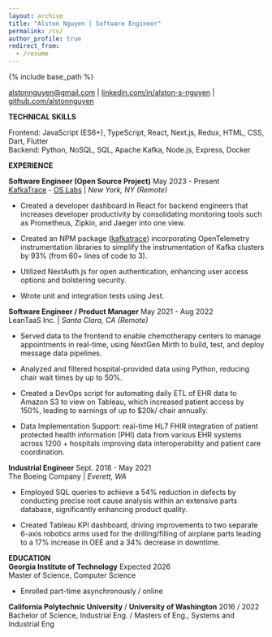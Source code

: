 ```yaml
---
layout: archive
title: "Alston Nguyen | Software Engineer"
permalink: /cv/
author_profile: true
redirect_from:
  - /resume
---
```


{% include base_path %}

[alstonnguyen@gmail.com](mailto:alstonnguyen@gmail.com) | [linkedin.com/in/alston-s-nguyen](http://www.linkedin.com/in/alston-s-nguyen/) | [github.com/alstonnguyen](https://github.com/alstonnguyen)

**TECHNICAL SKILLS**

Frontend: JavaScript (ES6+), TypeScript, React, Next.js, Redux, HTML, CSS, Dart, Flutter  
Backend: Python, NoSQL, SQL, Apache Kafka, Node.js, Express, Docker

**EXPERIENCE**

**Software Engineer (Open Source Project)**	May 2023 \- Present  
[KafkaTrace](http://www.kafkatrace.com) \- [OS Labs](https://www.opensourcelabs.io/) | *New York, NY (Remote)*

* Created a developer dashboard in React for backend engineers that increases developer productivity by consolidating monitoring tools such as Prometheus, Zipkin, and Jaeger into one view.

* Created an NPM package ([kafkatrace](https://www.npmjs.com/package/kafkatrace)) incorporating OpenTelemetry instrumentation libraries to simplify the instrumentation of Kafka clusters by 93% (from 60+ lines of code to 3).

* Utilized NextAuth.js for open authentication, enhancing user access options and bolstering security.

* Wrote unit and integration tests using Jest.

**Software Engineer / Product Manager**	May 2021 \- Aug 2022  
LeanTaaS Inc. | *Santa Clara, CA (Remote)*

* Served data to the frontend to enable chemotherapy centers to manage appointments in real-time,  using NextGen Mirth to build, test, and deploy message data pipelines.

* Analyzed and filtered hospital-provided data using Python, reducing chair wait times by up to 50%.

* Created a DevOps script for automating daily ETL of EHR data to Amazon S3 to view on Tableau, which increased patient access by 150%, leading to earnings of up to $20k/ chair annually.

* Data Implementation Support: real-time HL7 FHIR integration of patient protected health information (PHI) data from various EHR systems across 1200 \+ hospitals improving data interoperability and patient care coordination.

**Industrial Engineer** 	Sept. 2018 \- May 2021  
The Boeing Company | *Everett, WA*	

* Employed SQL queries to achieve a 54% reduction in defects by conducting precise root cause analysis within an extensive parts database, significantly enhancing product quality.

* Created Tableau KPI dashboard, driving improvements to two separate 6-axis robotics arms used for the drilling/filling of airplane parts leading to a 17% increase in OEE and a 34% decrease in downtime.

**EDUCATION**  
**Georgia Institute of Technology** 	Expected 2026  
Master of Science, Computer Science

* Enrolled part-time asynchronously / online

**California Polytechnic University** / **University of Washington** 	2016 / 2022  
Bachelor of Science, Industrial Eng. / Masters of Eng., Systems and Industrial Eng	
